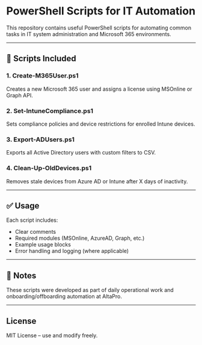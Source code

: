 # PowerShell Scripts for IT Automation

This repository contains useful PowerShell scripts for automating common tasks in IT system administration and Microsoft 365 environments.

---

## 🔧 Scripts Included

### 1. Create-M365User.ps1
Creates a new Microsoft 365 user and assigns a license using MSOnline or Graph API.

### 2. Set-IntuneCompliance.ps1
Sets compliance policies and device restrictions for enrolled Intune devices.

### 3. Export-ADUsers.ps1
Exports all Active Directory users with custom filters to CSV.

### 4. Clean-Up-OldDevices.ps1
Removes stale devices from Azure AD or Intune after X days of inactivity.

---

## ✅ Usage

Each script includes:
- Clear comments
- Required modules (MSOnline, AzureAD, Graph, etc.)
- Example usage blocks
- Error handling and logging (where applicable)

---

## 📌 Notes

These scripts were developed as part of daily operational work and onboarding/offboarding automation at AltaPro.

---

## License

MIT License – use and modify freely.
